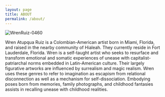 ```yaml
---
layout: page
title: ABOUT
permalink: /about/
---
```


![WrenRuiz-0460](https://user-images.githubusercontent.com/83798945/117521013-7e4fe180-af79-11eb-9fd0-61e0f7efeccb.jpg)

Wren Atupqua Ruiz is a Colombian-American artist born in Miami, Florida, and raised in the nearby community of Hialeah. They currently reside in Fort Lauderdale, Florida. Wren is a self-taught artist who seeks to resurface and transform emotional and somatic experiences of unease with capitalist-patriarchal norms embedded in Latin-American culture. Their largely figurative artworks are influenced by surrealism and magic realism. Wren uses these genres to refer to imagination as escapism from relational disconnection as well as a mechanism for self-dissociation. Embodying poses born from memories, family photographs, and childhood fantasies assists in recalling unease with childhood realities.
